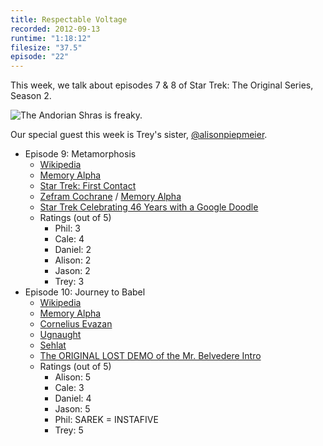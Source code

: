 ```yaml
---
title: Respectable Voltage
recorded: 2012-09-13
runtime: "1:18:12"
filesize: "37.5"
episode: "22"
---
```


This week, we talk about episodes 7 & 8 of Star Trek: The Original Series, Season 2.

![The Andorian Shras is freaky.](https://f005.backblazeb2.com/file/piepworks-cdn/jawgrind/Jawgrind-Episode-22.jpg)

Our special guest this week is Trey's sister, [@alisonpiepmeier](https://twitter.com/alisonpiepmeier).

- Episode 9: Metamorphosis
  - [Wikipedia](<http://en.wikipedia.org/wiki/Metamorphosis_(Star_Trek:_The_Original_Series)>)
  - [Memory Alpha](<http://en.memory-alpha.org/wiki/Metamorphosis_(episode)>)
  - [Star Trek: First Contact](http://en.wikipedia.org/wiki/Star_Trek:_First_Contact)
  - [Zefram Cochrane](http://en.wikipedia.org/wiki/Zefram_Cochrane) / [Memory Alpha](http://en.memory-alpha.org/wiki/Zefram_Cochrane)
  - [Star Trek Celebrating 46 Years with a Google Doodle](http://www.startrek.com/article/celebrating-46-years-with-a-google-doodle)
  - Ratings (out of 5)
    - Phil: 3
    - Cale: 4
    - Daniel: 2
    - Alison: 2
    - Jason: 2
    - Trey: 3
- Episode 10: Journey to Babel
  - [Wikipedia](http://en.wikipedia.org/wiki/Journey_to_Babel)
  - <a href="http://en.memory-alpha.org/wiki/Journey_to_Babel_(episode)">Memory Alpha</a>
  - [Cornelius Evazan](http://starwars.wikia.com/wiki/Cornelius_Evazan)
  - [Ugnaught](http://starwars.wikia.com/wiki/Ugnaught)
  - [Sehlat](http://en.memory-alpha.org/wiki/Sehlat)
  - [The ORIGINAL LOST DEMO of the Mr. Belvedere Intro](https://vimeo.com/37140054)
  - Ratings (out of 5)
    - Alison: 5
    - Cale: 3
    - Daniel: 4
    - Jason: 5
    - Phil: SAREK = INSTAFIVE
    - Trey: 5
